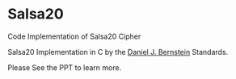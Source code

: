# Salsa20
Code Implementation of Salsa20 Cipher

Salsa20 Implementation in C by the [Daniel J. Bernstein](https://en.wikipedia.org/wiki/Daniel_J._Bernstein) Standards.

Please See the PPT to learn more.
